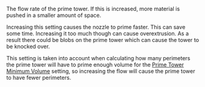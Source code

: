 The flow rate of the prime tower. If this is increased, more material is pushed in a smaller amount of space.

Increasing this setting causes the nozzle to prime faster. This can save some time. Increasing it too much though can cause overextrusion. As a result there could be blobs on the prime tower which can cause the tower to be knocked over.

This setting is taken into account when calculating how many perimeters the prime tower will have to prime enough volume for the [Prime Tower Minimum Volume](../dual/prime_tower_min_volume.md) setting, so increasing the flow will cause the prime tower to have fewer perimeters.